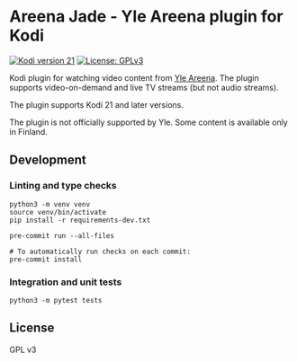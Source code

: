 # Areena Jade - Yle Areena plugin for Kodi

[![Kodi version 21](https://img.shields.io/badge/kodi%20version-21-blue)](https://kodi.tv/)
[![License: GPLv3](https://img.shields.io/badge/License-GPLv3-yellow.svg)](https://opensource.org/licenses/GPL-3.0)

Kodi plugin for watching video content from [Yle Areena](https://areena.yle.fi/tv). The plugin supports video-on-demand and live TV streams (but not audio streams).

The plugin supports Kodi 21 and later versions.

The plugin is not officially supported by Yle. Some content is available only in Finland.

## Development

### Linting and type checks

```
python3 -m venv venv
source venv/bin/activate
pip install -r requirements-dev.txt

pre-commit run --all-files

# To automatically run checks on each commit:
pre-commit install
```

### Integration and unit tests

```
python3 -m pytest tests
```

## License

GPL v3
